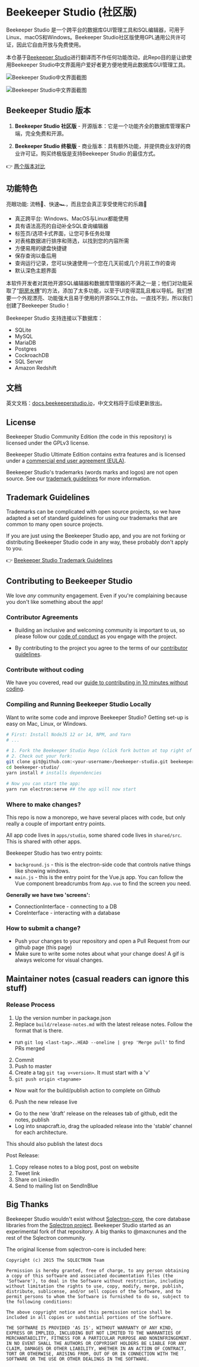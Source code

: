 # Beekeeper Studio (社区版)

Beekeeper Studio 是一个跨平台的数据库GUI管理工具和SQL编辑器，可用于Linux、macOS和Windows。Beekeeper Studio社区版使用GPL通用公共许可证，因此它自由开放与免费使用。

本仓基于[Beekeeper Studio](https://github.com/beekeeper-studio/beekeeper-studio)进行翻译而不作任何功能改动，此Repo目的是让欲使用Beekeeper Studio中文界面用户爱好者更方便地使用此数据库GUI管理工具。

![Beekeeper Studio中文界面截图](./screenshot1.png)

![Beekeeper Studio中文界面截图](./screenshot2.png)

## Beekeeper Studio 版本

1. **Beekeeper Studio 社区版** - 开源版本：它是一个功能齐全的数据库管理客户端，完全免费和开源。

2. **Beekeeper Studio 终极版** - 商业版本：具有额外功能，并提供商业友好的商业许可证。购买终极版是支持Beekeeper Studio 的最佳方式。

👉 [两个版本对比](https://beekeeperstudio.io/get)


## 功能特色

亮眼功能: 流畅🍫、快速🏎，而且您会真正享受使用它的乐趣🥰

- 真正跨平台: Windows、MacOS与Linux都能使用
- 具有语法高亮的自动补全SQL查询编辑器
- 标签页/选项卡式界面，让您可多任务处理
- 对表格数据进行排序和筛选，以找到您的内容所需
- 方便易用的键盘快捷键
- 保存查询以备后用
- 查询运行记录，您可以快速使用一个您在几天前或几个月前工作的查询
- 默认深色主题界面

本软件开发者对其他开源SQL编辑器和数据库管理器的不满之一是；他们对功能采取了“[厨房水槽](https://blog.csdn.net/lovelyelfpop/article/details/76099211)”的方法，添加了太多功能，以至于UI变得混乱且难以导航。我们想要一个外观漂亮、功能强大且易于使用的开源SQL工作台。一直找不到，所以我们创建了Beekeeper Studio！

Beekeeper Studio 支持连接以下数据库：

- SQLite
- MySQL
- MariaDB
- Postgres
- CockroachDB
- SQL Server
- Amazon Redshift

## 文档

英文文档：[docs.beekeeperstudio.io](https://docs.beekeeperstudio.io)，中文文档将于后续更新放出。

## License

Beekeeper Studio Community Edition (the code in this repository) is licensed under the GPLv3 license.

Beekeeper Studio Ultimate Edition contains extra features and is licensed under a [commercial end user agreement (EULA)](https://beekeeperstudio.io/legal/commercial-eula/).

Beekeeper Studio's trademarks (words marks and logos) are not open source. See our [trademark guidelines](https://beekeeperstudio.io/legal/trademark/) for more information.

## Trademark Guidelines

Trademarks can be complicated with open source projects, so we have adapted a set of standard guidelines for using our trademarks that are common to many open source projects.

If you are just using the Beekeeper Studio app, and you are not forking or distributing Beekeeper Studio code in any way, these probably don't apply to you.

👉 [Beekeeper Studio Trademark Guidelines](https://beekeeperstudio.io/legal/trademark/)

## Contributing to Beekeeper Studio

We love *any* community engagement. Even if you're complaining because you don't like something about the app!


### Contributor Agreements

- Building an inclusive and welcoming community is important to us, so please follow our [code of conduct](code_of_conduct.md) as you engage with the project.

- By contributing to the project you agree to the terms of our [contributor guidelines](CONTRIBUTING.md).

### Contribute without coding

We have you covered, read our [guide to contributing in 10 minutes without coding](https://github.com/beekeeper-studio/beekeeper-studio/issues/287).

### Compiling and Running Beekeeper Studio Locally

Want to write some code and improve Beekeeper Studio? Getting set-up is easy on Mac, Linux, or Windows.

```bash
# First: Install NodeJS 12 or 14, NPM, and Yarn
# ...

# 1. Fork the Beekeeper Studio Repo (click fork button at top right of this screen)
# 2. Check out your fork:
git clone git@github.com:<your-username>/beekeeper-studio.git beekeeper-studio
cd beekeeper-studio/
yarn install # installs dependencies

# Now you can start the app:
yarn run electron:serve ## the app will now start
```

### Where to make changes?

This repo is now a monorepo, we have several places with code, but only really a couple of important entry points.

All app code lives in `apps/studio`, some shared code lives in `shared/src`. This is shared with other apps.

Beekeeper Studio has two entry points:
- `background.js` - this is the electron-side code that controls native things like showing windows.
- `main.js` - this is the entry point for the Vue.js app. You can follow the Vue component breadcrumbs from `App.vue` to find the screen you need.

**Generally we have two 'screens':**
- ConnectionInterface - connecting to a DB
- CoreInterface - interacting with a database

### How to submit a change?


- Push your changes to your repository and open a Pull Request from our github page (this page)
- Make sure to write some notes about what your change does! A gif is always welcome for visual changes.

## Maintainer notes (casual readers can ignore this stuff)


### Release Process

1. Up the version number in package.json
2. Replace `build/release-notes.md` with the latest release notes. Follow the format that is there.
  - run `git log <last-tag>..HEAD --oneline | grep 'Merge pull'` to find PRs merged
2. Commit
3. Push to master
4. Create a tag `git tag v<version>`. It must start with a 'v'
5. `git push origin <tagname>`
  - Now wait for the build/publish action to complete on Github
6. Push the new release live
  - Go to the new 'draft' release on the releases tab of github, edit the notes, publish
  - Log into snapcraft.io, drag the uploaded release into the 'stable' channel for each architecture.

This should also publish the latest docs

Post Release:
1. Copy release notes to a blog post, post on website
2. Tweet link
3. Share on LinkedIn
4. Send to mailing list on SendInBlue


## Big Thanks

Beekeeper Studio wouldn't exist without [Sqlectron-core](https://github.com/sqlectron/sqlectron-core), the core database libraries from the [Sqlectron project](https://github.com/sqlectron/sqlectron-gui). Beekeeper Studio started as an experimental fork of that repository. A big thanks to @maxcnunes and the rest of the Sqlectron community.

The original license from sqlectron-core is included here:

```
Copyright (c) 2015 The SQLECTRON Team

Permission is hereby granted, free of charge, to any person obtaining
a copy of this software and associated documentation files (the
'Software'), to deal in the Software without restriction, including
without limitation the rights to use, copy, modify, merge, publish,
distribute, sublicense, and/or sell copies of the Software, and to
permit persons to whom the Software is furnished to do so, subject to
the following conditions:

The above copyright notice and this permission notice shall be
included in all copies or substantial portions of the Software.

THE SOFTWARE IS PROVIDED 'AS IS', WITHOUT WARRANTY OF ANY KIND,
EXPRESS OR IMPLIED, INCLUDING BUT NOT LIMITED TO THE WARRANTIES OF
MERCHANTABILITY, FITNESS FOR A PARTICULAR PURPOSE AND NONINFRINGEMENT.
IN NO EVENT SHALL THE AUTHORS OR COPYRIGHT HOLDERS BE LIABLE FOR ANY
CLAIM, DAMAGES OR OTHER LIABILITY, WHETHER IN AN ACTION OF CONTRACT,
TORT OR OTHERWISE, ARISING FROM, OUT OF OR IN CONNECTION WITH THE
SOFTWARE OR THE USE OR OTHER DEALINGS IN THE SOFTWARE.
```
